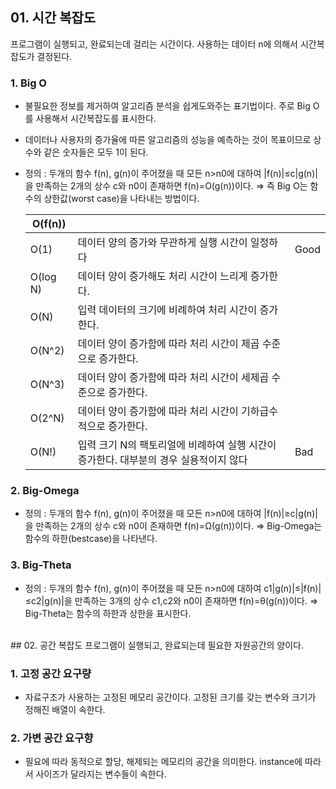 
## 01. 시간 복잡도

프로그램이 실행되고, 완료되는데 걸리는 시간이다. 사용하는 데이터 n에 의해서 시간복잡도가 결정된다.

### 1. Big O
- 불필요한 정보를 제거하여 알고리즘 분석을 쉽게도와주는 표기법이다. 주로 Big O를 사용해서 시간복잡도를 표시한다. 
- 데이터나 사용자의 증가율에 따른 알고리즘의 성능을 예측하는 것이 목표이므로 상수와 같은 숫자들은 모두 1이 된다. 
- 정의 : 두개의 함수 f(n), g(n)이 주어졌을 때 모든 n>n0에 대하여 |f(n)|≤c|g(n)|을 만족하는 2개의 상수 c와 n0이 존재하면 f(n)=O(g(n))이다. ⇒ 즉 Big O는 함수의 상한값(worst case)을 나타내는 방법이다.
    
    |O(f(n))|||
    |---|---|---|
    |O(1)|데이터 양의 증가와 무관하게 실행 시간이 일정하다|Good|
    |O(log N)|데이터 양이 증가해도 처리 시간이 느리게 증가한다.||
    |O(N)|입력 데이터의 크기에 비례하여 처리 시간이 증가한다.||
    |O(N^2)|데이터 양이 증가함에 따라 처리 시간이 제곱 수준으로 증가한다.||
    |O(N^3)|데이터 양이 증가함에 따라 처리 시간이 세제곱 수준으로 증가한다.||
    |O(2^N)|데이터 양이 증가함에 따라 처리 시간이 기하급수적으로 증가한다.||
    |O(N!)|입력 크기 N의 팩토리얼에 비례하여 실행 시간이 증가한다. 대부분의 경우 실용적이지 않다|Bad|
    

### 2. **Big-Omega**
- 정의 : 두개의 함수 f(n), g(n)이 주어졌을 때 모든 n>n0에 대하여 |f(n)|≥c|g(n)|을 만족하는 2개의 상수 c와 n0이 존재하면 f(n)=Ω(g(n))이다. ⇒ Big-Omega는 함수의 하한(bestcase)을 나타낸다.

### 3. **Big-Theta**
- 정의 : 두개의 함수 f(n), g(n)이 주어졌을 때 모든 n>n0에 대하여 c1|g(n)|≤|f(n)|≤c2|g(n)|을 만족하는 3개의 상수 c1,c2와 n0이 존재하면 f(n)=θ(g(n))이다. ⇒ Big-Theta는 함수의 하한과 상한을 표시한다.

<br>
## 02. 공간 복잡도
프로그램이 실행되고, 완료되는데 필요한 자원공간의 양이다.

### 1. 고정 공간 요구량
- 자료구조가 사용하는 고정된 메모리 공간이다. 고정된 크기를 갖는 변수와 크기가 정해진 배열이 속한다.

### 2. 가변 공간 요구향
- 필요에 따라 동적으로 할당, 해제되는 메모리의 공간을 의미한다. instance에 따라서 사이즈가 달라지는 변수들이 속한다.
